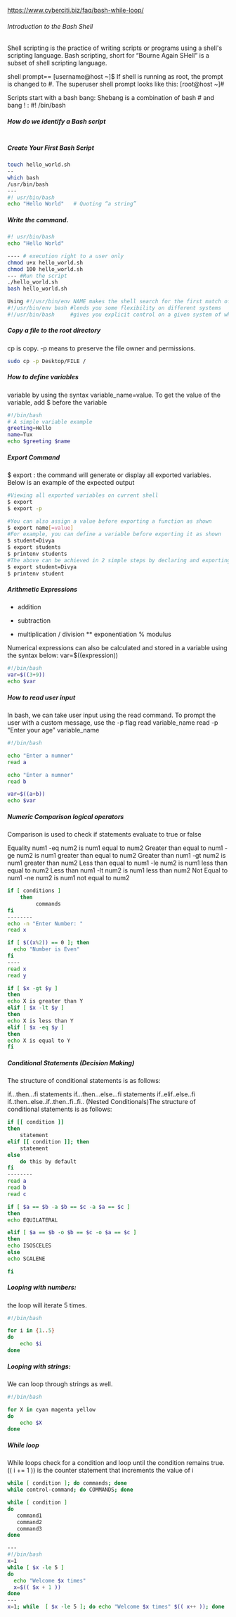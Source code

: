 https://www.cyberciti.biz/faq/bash-while-loop/

###### Introduction to the Bash Shell

Shell scripting is the practice of writing scripts or programs using a shell's scripting language.
Bash scripting, short for “Bourne Again SHell” is a subset of shell scripting language.

shell prompt==  [username@host ~]$
If shell is running as root, the prompt is changed to #. The superuser shell prompt looks like this: [root@host ~]#

Scripts start with a bash bang: Shebang is a combination of bash # and bang ! : #! /bin/bash

##### How do we identify a Bash script
``````sh


``````
##### Create Your First Bash Script

``````sh
touch hello_world.sh
--
which bash
/usr/bin/bash
---
#! usr/bin/bash
echo "Hello World"   # Quoting “a string”

``````
##### Write the command.

``````sh
#! usr/bin/bash
echo "Hello World"

---- # execution right to a user only
chmod u+x hello_world.sh
chmod 100 hello_world.sh
--- #Run the script
./hello_world.sh
bash hello_world.sh

Using #!/usr/bin/env NAME makes the shell search for the first match of NAME in the $PATH environment variable. It can be useful if you aren't aware of the absolute path or don't want to search for it.
#!/usr/bin/env bash #lends you some flexibility on different systems
#!/usr/bin/bash     #gives you explicit control on a given system of what executable is called
``````
##### Copy a file to the root directory
cp is copy. -p means to preserve the file owner and permissions.
``````sh
sudo cp -p Desktop/FILE /

``````

##### How to define variables
variable by using the syntax variable_name=value. To get the value of the variable, add $ before the variable
``````sh
#!/bin/bash
# A simple variable example
greeting=Hello
name=Tux
echo $greeting $name
``````
##### Export Command
$ export : the command will generate or display all exported variables. Below is an example of the expected output
``````sh
#Viewing all exported variables on current shell
$ export
$ export -p

#You can also assign a value before exporting a function as shown
$ export name[=value]
#For example, you can define a variable before exporting it as shown
$ student=Divya
$ export students
$ printenv students
#The above can be achieved in 2 simple steps by declaring and exporting the variable in one line as shown
$ export student=Divya
$ printenv student
``````
##### Arithmetic Expressions
+	addition
-	subtraction
*	multiplication
/	division
**	exponentiation
%	modulus

Numerical expressions can also be calculated and stored in a variable using the syntax below: var=$((expression))
``````sh
#!/bin/bash
var=$((3+9))
echo $var

``````
##### How to read user input
In bash, we can take user input using the read command.
To prompt the user with a custom message, use the -p flag
read variable_name
read -p "Enter your age" variable_name
``````sh
#!/bin/bash

echo "Enter a numner"
read a

echo "Enter a numner"
read b

var=$((a+b))
echo $var

``````
##### Numeric Comparison logical operators
Comparison is used to check if statements evaluate to true or false

Equality	num1 -eq num2	is num1 equal to num2
Greater than equal to	num1 -ge num2	is num1 greater than equal to num2
Greater than	num1 -gt num2	is num1 greater than num2
Less than equal to	num1 -le num2	is num1 less than equal to num2
Less than	num1 -lt num2	is num1 less than num2
Not Equal to	num1 -ne num2	is num1 not equal to num2
``````sh
if [ conditions ]
    then
         commands
fi
--------
echo -n "Enter Number: "
read x

if [ $((x%2)) == 0 ]; then
  echo "Number is Even"
fi
----
read x
read y

if [ $x -gt $y ]
then
echo X is greater than Y
elif [ $x -lt $y ]
then
echo X is less than Y
elif [ $x -eq $y ]
then
echo X is equal to Y
fi
``````
##### Conditional Statements (Decision Making)
The structure of conditional statements is as follows:

if...then...fi statements
if...then...else...fi statements
if..elif..else..fi
if..then..else..if..then..fi..fi.. (Nested Conditionals)The structure of conditional statements is as follows:

``````sh
if [[ condition ]]
then
	statement
elif [[ condition ]]; then
	statement 
else
	do this by default
fi
--------
read a
read b
read c

if [ $a == $b -a $b == $c -a $a == $c ]
then
echo EQUILATERAL

elif [ $a == $b -o $b == $c -o $a == $c ]
then 
echo ISOSCELES
else
echo SCALENE

fi

``````
##### Looping with numbers:
the loop will iterate 5 times.
``````sh
#!/bin/bash

for i in {1..5}
do
    echo $i
done

``````
##### Looping with strings:
We can loop through strings as well.
``````sh
#!/bin/bash

for X in cyan magenta yellow  
do
	echo $X
done

``````
##### While loop
While loops check for a condition and loop until the condition remains true.
(( i += 1 )) is the counter statement that increments the value of i


``````sh
while [ condition ]; do commands; done
while control-command; do COMMANDS; done

while [ condition ]
do
   command1
   command2
   command3
done

---
#!/bin/bash
x=1
while [ $x -le 5 ]
do
  echo "Welcome $x times"
  x=$(( $x + 1 ))
done
---
x=1; while  [ $x -le 5 ]; do echo "Welcome $x times" $(( x++ )); done

``````
